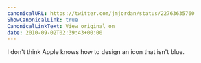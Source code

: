 ```yaml
---
canonicalURL: https://twitter.com/jmjordan/status/22763635760
ShowCanonicalLink: true
CanonicalLinkText: View original on
date: 2010-09-02T02:39:43+00:00
---
```

I don't think Apple knows how to design an icon that isn't blue.
